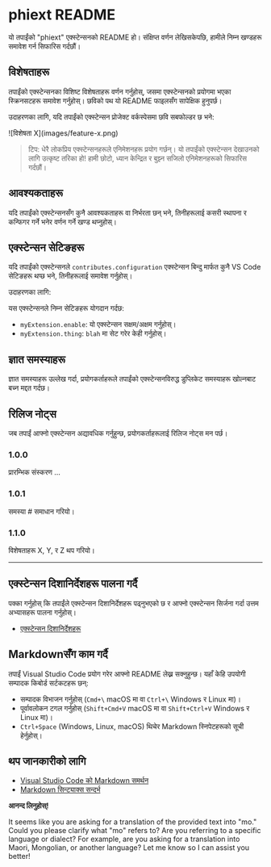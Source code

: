 # phiext README

यो तपाईंको "phiext" एक्स्टेन्सनको README हो। संक्षिप्त वर्णन लेखिसकेपछि, हामीले निम्न खण्डहरू समावेश गर्न सिफारिस गर्दछौं।

## विशेषताहरू

तपाईंको एक्स्टेन्सनका विशिष्ट विशेषताहरू वर्णन गर्नुहोस्, जसमा एक्स्टेन्सनको प्रयोगमा भएका स्क्रिनसटहरू समावेश गर्नुहोस्। छविको पथ यो README फाइलसँग सापेक्षिक हुनुपर्छ।

उदाहरणका लागि, यदि तपाईंको एक्स्टेन्सन प्रोजेक्ट वर्कस्पेसमा छवि सबफोल्डर छ भने:

\!\[विशेषता X\]\(images/feature-x.png\)

> टिप: धेरै लोकप्रिय एक्स्टेन्सनहरूले एनिमेशनहरू प्रयोग गर्छन्। यो तपाईंको एक्स्टेन्सन देखाउनको लागि उत्कृष्ट तरिका हो! हामी छोटो, ध्यान केन्द्रित र बुझ्न सजिलो एनिमेशनहरूको सिफारिस गर्दछौं।

## आवश्यकताहरू

यदि तपाईंको एक्स्टेन्सनसँग कुनै आवश्यकताहरू वा निर्भरता छन् भने, तिनीहरूलाई कसरी स्थापना र कन्फिगर गर्ने भनेर वर्णन गर्ने खण्ड थप्नुहोस्।

## एक्स्टेन्सन सेटिङहरू

यदि तपाईंको एक्स्टेन्सनले `contributes.configuration` एक्स्टेन्सन बिन्दु मार्फत कुनै VS Code सेटिङहरू थप्छ भने, तिनीहरूलाई समावेश गर्नुहोस्।

उदाहरणका लागि:

यस एक्स्टेन्सनले निम्न सेटिङहरू योगदान गर्दछ:

* `myExtension.enable`: यो एक्स्टेन्सन सक्षम/अक्षम गर्नुहोस्।
* `myExtension.thing`: `blah` मा सेट गरेर केही गर्नुहोस्।

## ज्ञात समस्याहरू

ज्ञात समस्याहरू उल्लेख गर्दा, प्रयोगकर्ताहरूले तपाईंको एक्स्टेन्सनविरुद्ध डुप्लिकेट समस्याहरू खोल्नबाट बच्न मद्दत गर्दछ।

## रिलिज नोट्स

जब तपाईं आफ्नो एक्स्टेन्सन अद्यावधिक गर्नुहुन्छ, प्रयोगकर्ताहरूलाई रिलिज नोट्स मन पर्छ।

### 1.0.0

प्रारम्भिक संस्करण ...

### 1.0.1

समस्या # समाधान गरियो।

### 1.1.0

विशेषताहरू X, Y, र Z थप गरियो।

---

## एक्स्टेन्सन दिशानिर्देशहरू पालना गर्दै

पक्का गर्नुहोस् कि तपाईंले एक्स्टेन्सन दिशानिर्देशहरू पढ्नुभएको छ र आफ्नो एक्स्टेन्सन सिर्जना गर्दा उत्तम अभ्यासहरू पालना गर्नुहोस्।

* [एक्स्टेन्सन दिशानिर्देशहरू](https://code.visualstudio.com/api/references/extension-guidelines)

## Markdownसँग काम गर्दै

तपाईं Visual Studio Code प्रयोग गरेर आफ्नो README लेख्न सक्नुहुन्छ। यहाँ केहि उपयोगी सम्पादक किबोर्ड सर्टकटहरू छन्:

* सम्पादक विभाजन गर्नुहोस् (`Cmd+\` macOS मा वा `Ctrl+\` Windows र Linux मा)।
* पूर्वावलोकन टगल गर्नुहोस् (`Shift+Cmd+V` macOS मा वा `Shift+Ctrl+V` Windows र Linux मा)।
* `Ctrl+Space` (Windows, Linux, macOS) थिचेर Markdown स्निपेटहरूको सूची हेर्नुहोस्।

## थप जानकारीको लागि

* [Visual Studio Code को Markdown समर्थन](http://code.visualstudio.com/docs/languages/markdown)
* [Markdown सिन्ट्याक्स सन्दर्भ](https://help.github.com/articles/markdown-basics/)

**आनन्द लिनुहोस्!**

It seems like you are asking for a translation of the provided text into "mo." Could you please clarify what "mo" refers to? Are you referring to a specific language or dialect? For example, are you asking for a translation into Maori, Mongolian, or another language? Let me know so I can assist you better!